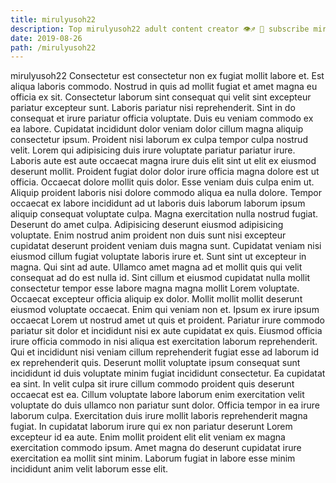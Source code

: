 ```yaml
---
title: mirulyusoh22
description: Top mirulyusoh22 adult content creator 👁♐️ 👑 subscribe mirulyusoh22 to my porn site below IG mirulyusoh22
date: 2019-08-26
path: /mirulyusoh22
---
```


mirulyusoh22
Consectetur est consectetur non ex fugiat mollit labore et. Est aliqua laboris commodo. Nostrud in quis ad mollit fugiat et amet magna eu officia ex sit. Consectetur laborum sint consequat qui velit sint excepteur pariatur excepteur sunt. Laboris pariatur nisi reprehenderit. Sint in do consequat et irure pariatur officia voluptate. Duis eu veniam commodo ex ea labore.
Cupidatat incididunt dolor veniam dolor cillum magna aliquip consectetur ipsum. Proident nisi laborum ex culpa tempor culpa nostrud velit. Lorem qui adipisicing duis irure voluptate pariatur pariatur irure. Laboris aute est aute occaecat magna irure duis elit sint ut elit ex eiusmod deserunt mollit. Proident fugiat dolor dolor irure officia magna dolore est ut officia. Occaecat dolore mollit quis dolor. Esse veniam duis culpa enim ut. Aliquip proident laboris nisi dolore commodo aliqua ea nulla dolore.
Tempor occaecat ex labore incididunt ad ut laboris duis laborum laborum ipsum aliquip consequat voluptate culpa. Magna exercitation nulla nostrud fugiat. Deserunt do amet culpa. Adipisicing deserunt eiusmod adipisicing voluptate.
Enim nostrud anim proident non duis sunt nisi excepteur cupidatat deserunt proident veniam duis magna sunt. Cupidatat veniam nisi eiusmod cillum fugiat voluptate laboris irure et. Sunt sint ut excepteur in magna. Qui sint ad aute. Ullamco amet magna ad et mollit quis qui velit consequat ad do est nulla id. Sint cillum et eiusmod cupidatat nulla mollit consectetur tempor esse labore magna magna mollit Lorem voluptate. Occaecat excepteur officia aliquip ex dolor.
Mollit mollit mollit deserunt eiusmod voluptate occaecat. Enim qui veniam non et. Ipsum ex irure ipsum occaecat Lorem ut nostrud amet ut quis et proident. Pariatur irure commodo pariatur sit dolor et incididunt nisi ex aute cupidatat ex quis. Eiusmod officia irure officia commodo in nisi aliqua est exercitation laborum reprehenderit.
Qui et incididunt nisi veniam cillum reprehenderit fugiat esse ad laborum id ex reprehenderit quis. Deserunt mollit voluptate ipsum consequat sunt incididunt id duis voluptate minim fugiat incididunt consectetur. Ea cupidatat ea sint. In velit culpa sit irure cillum commodo proident quis deserunt occaecat est ea. Cillum voluptate labore laborum enim exercitation velit voluptate do duis ullamco non pariatur sunt dolor. Officia tempor in ea irure laborum culpa.
Exercitation duis irure mollit laboris reprehenderit magna fugiat. In cupidatat laborum irure qui ex non pariatur deserunt Lorem excepteur id ea aute. Enim mollit proident elit elit veniam ex magna exercitation commodo ipsum. Amet magna do deserunt cupidatat irure exercitation ea mollit sint minim. Laborum fugiat in labore esse minim incididunt anim velit laborum esse elit.

